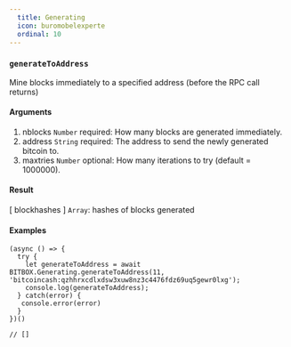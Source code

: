 ```yaml
---
  title: Generating
  icon: buromobelexperte
  ordinal: 10
---
```


### `generateToAddress`

Mine blocks immediately to a specified address (before the RPC call returns)

#### Arguments

1.  nblocks `Number` required: How many blocks are generated immediately.
2.  address `String` required: The address to send the newly generated bitcoin to.
3.  maxtries `Number` optional: How many iterations to try (default = 1000000).

#### Result

\[ blockhashes \] `Array`: hashes of blocks generated

#### Examples


    (async () => {
      try {
        let generateToAddress = await BITBOX.Generating.generateToAddress(11, 'bitcoincash:qzhhrxcdlxdsw3xuw8nz3c4476fdz69uq5gewr0lxg');
        console.log(generateToAddress);
      } catch(error) {
       console.error(error)
      }
    })()

    // []
